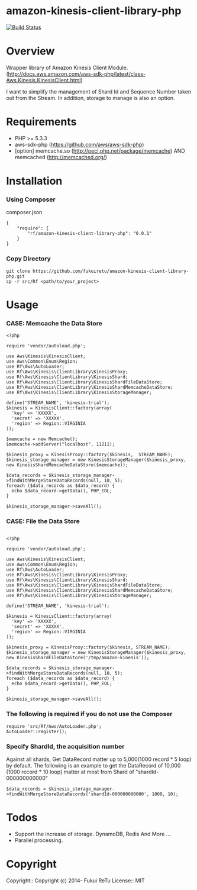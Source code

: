 amazon-kinesis-client-library-php 
=================================
[![Build Status](https://travis-ci.org/fukuiretu/amazon-kinesis-client-library-php.svg?branch=0.0.1)](https://travis-ci.org/fukuiretu/amazon-kinesis-client-library-php)

# Overview

Wrapper library of Amazon Kinesis Client Module.(http://docs.aws.amazon.com/aws-sdk-php/latest/class-Aws.Kinesis.KinesisClient.html)

I want to simplify the management of Shard Id and Sequence Number taken out from the Stream. In addition, storage to manage is also an option.


# Requirements
- PHP >= 5.3.3
- aws-sdk-php (https://github.com/aws/aws-sdk-php)
- [option] memcache.so (http://pecl.php.net/package/memcache) AND memcached (http://memcached.org/)

# Installation

### Using Composer

composer.json

````
{
    "require": {
        "rf/amazon-kinesis-client-library-php": "0.0.1"
    }
}
````

### Copy Directory

````
git clone https://github.com/fukuiretu/amazon-kinesis-client-library-php.git
cp -r src/Rf <path/to/your_project>
````

# Usage
### CASE: Memcache the Data Store

````
<?php 

require 'vendor/autoload.php';

use Aws\Kinesis\KinesisClient;
use Aws\Common\Enum\Region;
use Rf\Aws\AutoLoader;
use Rf\Aws\Kinesis\ClientLibrary\KinesisProxy;
use Rf\Aws\Kinesis\ClientLibrary\KinesisShard;
use Rf\Aws\Kinesis\ClientLibrary\KinesisShardFileDataStore;
use Rf\Aws\Kinesis\ClientLibrary\KinesisShardMemcacheDataStore;
use Rf\Aws\Kinesis\ClientLibrary\KinesisStorageManager;

define('STREAM_NAME', 'kinesis-trial');
$kinesis = KinesisClient::factory(array(
  'key' => 'XXXXX',
  'secret' => 'XXXXX',
  'region' => Region::VIRGINIA
));

$memcache = new Memcache();
$memcache->addServer("localhost", 11211);

$kinesis_proxy = KinesisProxy::factory($kinesis,  STREAM_NAME);
$kinesis_storage_manager = new KinesisStorageManager($kinesis_proxy, new KinesisShardMemcacheDataStore($memcache));

$data_records = $kinesis_storage_manager->findWithMergeStoreDataRecords(null, 10, 5);
foreach ($data_records as $data_record) {
  echo $data_record->getData(), PHP_EOL;
}

$kinesis_storage_manager->saveAll();

````

### CASE: File the Data Store

````

<?php 

require 'vendor/autoload.php';

use Aws\Kinesis\KinesisClient;
use Aws\Common\Enum\Region;
use Rf\Aws\AutoLoader;
use Rf\Aws\Kinesis\ClientLibrary\KinesisProxy;
use Rf\Aws\Kinesis\ClientLibrary\KinesisShard;
use Rf\Aws\Kinesis\ClientLibrary\KinesisShardFileDataStore;
use Rf\Aws\Kinesis\ClientLibrary\KinesisShardMemcacheDataStore;
use Rf\Aws\Kinesis\ClientLibrary\KinesisStorageManager;

define('STREAM_NAME', 'kinesis-trial');

$kinesis = KinesisClient::factory(array(
  'key' => 'XXXXX',
  'secret' => 'XXXXX',
  'region' => Region::VIRGINIA
));

$kinesis_proxy = KinesisProxy::factory($kinesis, STREAM_NAME);
$kinesis_storage_manager = new KinesisStorageManager($kinesis_proxy, new KinesisShardFileDataStore('/tmp/amazon-kinesis'));

$data_records = $kinesis_storage_manager->findWithMergeStoreDataRecords(null, 10, 5);
foreach ($data_records as $data_record) {
  echo $data_record->getData(), PHP_EOL;
}

$kinesis_storage_manager->saveAll();

````

### The following is required if you do not use the Composer

````
require 'src/Rf/Aws/AutoLoader.php';
AutoLoader::register();
````

### Specify ShardId, the acquisition number
Against all shards, Get DataRecord matter up to 5,000(1000 record * 5 loop) by default.
The following is an example to get the DataRecord of 10,000 (1000 record * 10 loop) matter at most from Shard of "shardId-000000000000"
````
$data_records = $kinesis_storage_manager->findWithMergeStoreDataRecords('shardId-000000000000', 1000, 10);
````


# Todos
- Support the increase of storage. DynamoDB, Redis And More ...
- Parallel processing.

# Copyright
Copyright:: Copyright (c) 2014- Fukui ReTu License:: MIT